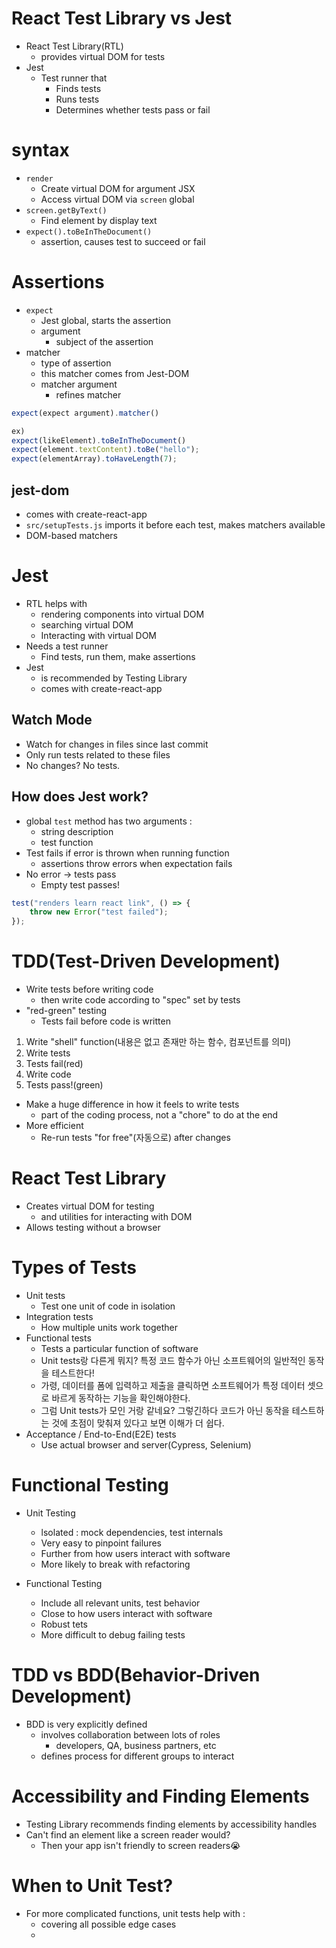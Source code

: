# React Test Library vs Jest
- React Test Library(RTL)
	- provides virtual DOM for tests
- Jest
	- Test runner that
		- Finds tests
		- Runs tests
		- Determines whether tests pass or fail

# syntax
- `render`
	- Create virtual DOM for argument JSX
	- Access virtual DOM via `screen` global
- `screen.getByText()`
	- Find element by display text
- `expect().toBeInTheDocument()`
	- assertion, causes test to succeed or fail

# Assertions
- `expect`
	- Jest global, starts the assertion
	- argument
		- subject of the assertion
- matcher
	- type of assertion
	- this matcher comes from Jest-DOM
	- matcher argument
		- refines matcher

```js
expect(expect argument).matcher()

ex)
expect(likeElement).toBeInTheDocument()
expect(element.textContent).toBe("hello");
expect(elementArray).toHaveLength(7);
```

## jest-dom
- comes with create-react-app
- `src/setupTests.js` imports it before each test, makes matchers available
- DOM-based matchers

# Jest
- RTL helps with
	- rendering components into virtual DOM
	- searching virtual DOM
	- Interacting with virtual DOM
- Needs a test runner
	- Find tests, run them, make assertions
- Jest
	- is recommended by Testing Library
	- comes with create-react-app
## Watch Mode
- Watch for changes in files since last commit
- Only run tests related to these files
- No changes? No tests.
## How does Jest work?
- global `test` method has two arguments : 
	- string description
	- test function
- Test fails if error is thrown when running function
	- assertions throw errors when expectation fails
- No error -> tests pass
	- Empty test passes!

```js
test("renders learn react link", () => {
	throw new Error("test failed");
});
```

# TDD(Test-Driven Development)
- Write tests before writing code
	- then write code according to "spec" set by tests
- "red-green" testing
	- Tests fail before code is written

1. Write "shell" function(내용은 없고 존재만 하는 함수, 컴포넌트를 의미)
2. Write tests
3. Tests fail(red)
4. Write code
5. Tests pass!(green)

- Make a huge difference in how it feels to write tests
	- part of the coding process, not a "chore" to do at the end
- More efficient
	- Re-run tests "for free"(자동으로) after changes

# React Test Library
- Creates virtual DOM for testing
	- and utilities for interacting with DOM
- Allows testing without a browser

# Types of Tests
- Unit tests
	- Test one unit of code in isolation
- Integration tests
	- How multiple units work together
- Functional tests
	- Tests a particular function of software
	- Unit tests랑 다른게 뭐지? 특정 코드 함수가 아닌 소프트웨어의 일반적인 동작을 테스트한다!
	- 가령, 데이터를 폼에 입력하고 제출을 클릭하면 소프트웨어가 특정 데이터 셋으로 바르게 동작하는 기능을 확인해야한다.
	- 그럼 Unit tests가 모인 거랑 같네요? 그렇긴하다 코드가 아닌 동작을 테스트하는 것에 초점이 맞춰져 있다고 보면 이해가 더 쉽다.
- Acceptance / End-to-End(E2E) tests
	- Use actual browser and server(Cypress, Selenium)

# Functional Testing
- Unit Testing
	- lsolated : mock dependencies, test internals
	- Very easy to pinpoint failures
	- Further from how users interact with software
	- More likely to break with refactoring

- Functional Testing
	- Include all relevant units, test behavior
	- Close to how users interact with software
	- Robust tets
	- More difficult to debug failing tests

# TDD vs BDD(Behavior-Driven Development)
- BDD is very explicitly defined
	- involves collaboration between lots of roles
		- developers, QA, business partners, etc
	- defines process for different groups to interact

# Accessibility and Finding Elements
- Testing Library recommends finding elements by accessibility handles
- Can't find an element like a screen reader would?
	- Then your app isn't friendly to screen readers😭

# When to Unit Test?
- For more complicated functions, unit tests help with : 
	- covering all possible edge cases
	- 